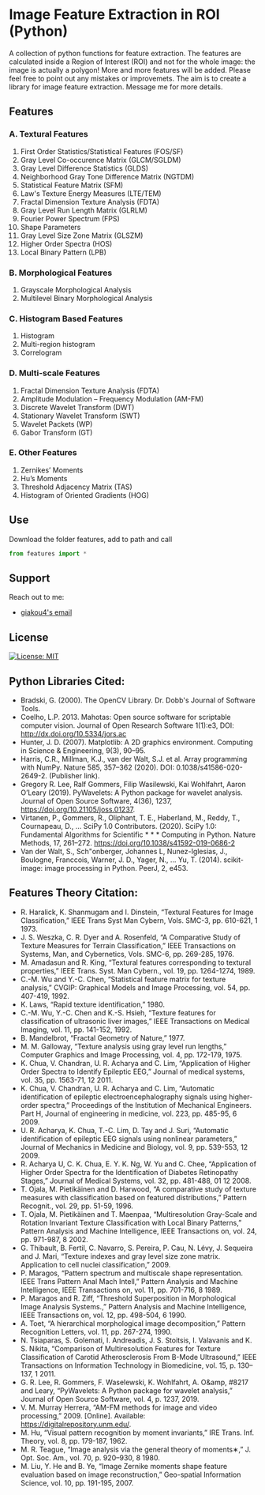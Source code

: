 # Image Feature Extraction in ROI (Python)
A collection of python functions for feature extraction. The features are calculated inside a Region of Interest (ROI) and not for the whole image: the image is actually a polygon! More and more features will be added. Please feel free to point out any mistakes or improvemets. The aim is to create a library for image feature extraction. Message me for more details.

## Features

### A. Textural Features
1. First Order Statistics/Statistical Features (FOS/SF)
2. Gray Level Co-occurence Matrix (GLCM/SGLDM)
3. Gray Level Difference Statistics (GLDS)
4. Neighborhood Gray Tone Difference Matrix (NGTDM)
5. Statistical Feature Matrix (SFM)
6. Law's Texture Energy Measures (LTE/TEM)
7. Fractal Dimension Texture Analysis (FDTA)
8. Gray Level Run Length Matrix (GLRLM)
9. Fourier Power Spectrum (FPS)
10. Shape Parameters
11. Gray Level Size Zone Matrix (GLSZM)
12. Higher Order Spectra (HOS)
13. Local Binary Pattern (LPB)

### B. Morphological Features
1. Grayscale Morphological Analysis
2. Multilevel Binary Morphological Analysis

### C. Histogram Based Features
1. Histogram
2. Multi-region histogram
3. Correlogram

### D. Multi-scale Features
1. Fractal Dimension Texture Analysis (FDTA)
2. Amplitude Modulation – Frequency Modulation (AM-FM)
3. Discrete Wavelet Transform (DWT)
4. Stationary Wavelet Transform (SWT)
5. Wavelet Packets (WP)
6. Gabor Transform (GT)

### E. Other Features
1. Zernikes’ Moments
2. Hu’s Moments
3. Threshold Adjacency Matrix (TAS)
4. Histogram of Oriented Gradients (HOG)

## Use
Download the folder features, add to path and call
```python
from features import *
```

## Support
Reach out to me:
- [giakou4's email](mailto:giakonick98@gmail.com "giakonick98@gmail.com")

## License
[![License: MIT](https://img.shields.io/badge/License-MIT-yellow.svg)](https://github.com/giakou4/Features/LICENSE)

## Python Libraries Cited:
* Bradski, G. (2000). The OpenCV Library. Dr. Dobb&#x27;s Journal of Software Tools.
* Coelho, L.P. 2013. Mahotas: Open source software for scriptable computer vision. Journal of Open Research Software 1(1):e3, DOI: http://dx.doi.org/10.5334/jors.ac
* Hunter, J. D. (2007). Matplotlib: A 2D graphics environment. Computing in Science &amp; Engineering, 9(3), 90–95.
* Harris, C.R., Millman, K.J., van der Walt, S.J. et al. Array programming with NumPy. Nature 585, 357–362 (2020). DOI: 0.1038/s41586-020-2649-2. (Publisher link).
* Gregory R. Lee, Ralf Gommers, Filip Wasilewski, Kai Wohlfahrt, Aaron O’Leary (2019). PyWavelets: A Python package for wavelet analysis. Journal of Open Source Software, 4(36), 1237, https://doi.org/10.21105/joss.01237.
* Virtanen, P., Gommers, R., Oliphant, T. E., Haberland, M., Reddy, T., Cournapeau, D., … SciPy 1.0 Contributors. (2020). SciPy 1.0: Fundamental Algorithms for Scientific * * * Computing in Python. Nature Methods, 17, 261–272. https://doi.org/10.1038/s41592-019-0686-2
* Van der Walt, S., Sch"onberger, Johannes L, Nunez-Iglesias, J., Boulogne, Franccois, Warner, J. D., Yager, N., … Yu, T. (2014). scikit-image: image processing in Python. PeerJ, 2, e453.

## Features Theory Citation:
* R. Haralick, K. Shanmugam and I. Dinstein, “Textural Features for Image Classification,” IEEE Trans Syst Man Cybern, Vols. SMC-3, pp. 610-621, 1 1973.
* J. S. Weszka, C. R. Dyer and A. Rosenfeld, “A Comparative Study of Texture Measures for Terrain Classification,” IEEE Transactions on Systems, Man, and Cybernetics, Vols. SMC-6, pp. 269-285, 1976.
* M. Amadasun and R. King, “Textural features corresponding to textural properties,” IEEE Trans. Syst. Man Cybern., vol. 19, pp. 1264-1274, 1989.
* C.-M. Wu and Y.-C. Chen, “Statistical feature matrix for texture analysis,” CVGIP: Graphical Models and Image Processing, vol. 54, pp. 407-419, 1992.
* K. Laws, “Rapid texture identification,” 1980.
* C.-M. Wu, Y.-C. Chen and K.-S. Hsieh, “Texture features for classification of ultrasonic liver images,” IEEE Transactions on Medical Imaging, vol. 11, pp. 141-152, 1992.
* B. Mandelbrot, “Fractal Geometry of Nature,” 1977.
* M. M. Galloway, “Texture analysis using gray level run lengths,” Computer Graphics and Image Processing, vol. 4, pp. 172-179, 1975.
* K. Chua, V. Chandran, U. R. Acharya and C. Lim, “Application of Higher Order Spectra to Identify Epileptic EEG,” Journal of medical systems, vol. 35, pp. 1563-71, 12 2011.
* K. Chua, V. Chandran, U. R. Acharya and C. Lim, “Automatic identification of epileptic electroencephalography signals using higher-order spectra,” Proceedings of the Institution of Mechanical Engineers. Part H, Journal of engineering in medicine, vol. 223, pp. 485-95, 6 2009.
* U. R. Acharya, K. Chua, T.-C. Lim, D. Tay and J. Suri, “Automatic identification of epileptic EEG signals using nonlinear parameters,” Journal of Mechanics in Medicine and Biology, vol. 9, pp. 539-553, 12 2009.
* R. Acharya U, C. K. Chua, E. Y. K. Ng, W. Yu and C. Chee, “Application of Higher Order Spectra for the Identification of Diabetes Retinopathy Stages,” Journal of Medical Systems, vol. 32, pp. 481-488, 01 12 2008.
* T. Ojala, M. Pietikäinen and D. Harwood, “A comparative study of texture measures with classification based on featured distributions,” Pattern Recognit., vol. 29, pp. 51-59, 1996.
* T. Ojala, M. Pietikäinen and T. Maenpaa, “Multiresolution Gray-Scale and Rotation Invariant Texture Classification with Local Binary Patterns,” Pattern Analysis and Machine Intelligence, IEEE Transactions on, vol. 24, pp. 971-987, 8 2002.
* G. Thibault, B. Fertil, C. Navarro, S. Pereira, P. Cau, N. Lévy, J. Sequeira and J. Mari, “Texture indexes and gray level size zone matrix. Application to cell nuclei classification,” 2009.
* P. Maragos, “Pattern spectrum and multiscale shape representation. IEEE Trans Pattern Anal Mach Intell,” Pattern Analysis and Machine Intelligence, IEEE Transactions on, vol. 11, pp. 701-716, 8 1989.
* P. Maragos and R. Ziff, “Threshold Superposition in Morphological Image Analysis Systems.,” Pattern Analysis and Machine Intelligence, IEEE Transactions on, vol. 12, pp. 498-504, 6 1990.
* A. Toet, “A hierarchical morphological image decomposition,” Pattern Recognition Letters, vol. 11, pp. 267-274, 1990.
* N. Tsiaparas, S. Golemati, I. Andreadis, J. S. Stoitsis, I. Valavanis and K. S. Nikita, “Comparison of Multiresolution Features for Texture Classification of Carotid Atherosclerosis From B-Mode Ultrasound,” IEEE Transactions on Information Technology in Biomedicine, vol. 15, p. 130–137, 1 2011.
* G. R. Lee, R. Gommers, F. Waselewski, K. Wohlfahrt, A. O&amp, #8217 and Leary, “PyWavelets: A Python package for wavelet analysis,” Journal of Open Source Software, vol. 4, p. 1237, 2019.
* V. M. Murray Herrera, “AM-FM methods for image and video processing,” 2009. [Online]. Available: https://digitalrepository.unm.edu/.
* M. Hu, “Visual pattern recognition by moment invariants,” IRE Trans. Inf. Theory, vol. 8, pp. 179-187, 1962.
* M. R. Teague, “Image analysis via the general theory of moments∗,” J. Opt. Soc. Am., vol. 70, p. 920–930, 8 1980.
* M. Liu, Y. He and B. Ye, “Image Zernike moments shape feature evaluation based on image reconstruction,” Geo-spatial Information Science, vol. 10, pp. 191-195, 2007.
